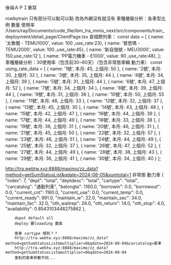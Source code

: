 後端ＡＰＩ重寫

rowbytrain 只有部分可以點可以點
改為外網沒有就沒有
車種層級分析：各車型比例 數量 使用率
/Users/ray/Documents/code_file/ibm_tra_mmis_next/src/components/train_deployment/detail_page/ClientPage.tsx
查城際列車：
const data = [
  { name: '太魯閣 - TEMU1000', value: 100 ,use_rate:23},
  { name: '普悠瑪 - TEMU2000', value: 100 ,use_rate:45},
  { name: '新自強號 - MEU3000', value: 150,use_rate:12 },
  { name: 'PP電力機車 - E1000', value: 90 ,use_rate:48},
];
車種層級分析：30使用率（包含前30~60天）（包含非常態車輛 動力車）
const using_rate_data = [
  { name: '1號', 本月: 45, 上個月: 50 },
  { name: '2號', 本月: 30, 上個月: 32 },
  { name: '3號', 本月: 35, 上個月: 44 },
  { name: '4號', 本月: 34, 上個月: 39 },
  { name: '5號', 本月: 31, 上個月: 44 },
  { name: '6號', 本月: 47, 上個月: 52 },
  { name: '7號', 本月: 34, 上個月: 34 },
  { name: '8號', 本月: 39, 上個月: 44 },
  { name: '9號', 本月: 31, 上個月: 36 },
  { name: '10號', 本月: 50, 上個月: 55 },
  { name: '11號', 本月: 48, 上個月: 33 },
  { name: '12號', 本月: 32, 上個月: 37 },
  { name: '13號', 本月: 45, 上個月: 30 },
  { name: '14號', 本月: 43, 上個月: 48 },
  { name: '15號', 本月: 42, 上個月: 47 },
  { name: '16號', 本月: 44, 上個月: 39 },
  { name: '17號', 本月: 44, 上個月: 49 },
  { name: '18號', 本月: 33, 上個月: 38 },
  { name: '19號', 本月: 36, 上個月: 31 },
  { name: '20號', 本月: 46, 上個月: 31 },
  { name: '21號', 本月: 45, 上個月: 50 },
  { name: '22號', 本月: 32, 上個月: 57 },
  { name: '23號', 本月: 46, 上個月: 51 },
  { name: '24號', 本月: 44, 上個月: 49 },
  { name: '25號', 本月: 32, 上個月: 37 },
  { name: '26號', 本月: 47, 上個月: 52 },
  { name: '27號', 本月: 44, 上個月: 49 },
  { name: '28號', 本月: 38, 上個月: 43 },
  { name: '29號', 本月: 36, 上個月: 41 },
  { name: '30號', 本月: 34, 上個月: 40 }
];

http://tra.webtw.xyz:8888/maximo/zz_data?method=getSumStatusList&qdate=2024-08-05&sumtotal=1
非常態 動力車
{
            "index": 7,
            "dept": "total",
            "deptdesc": "total",
            "cartype": "total",
            "carcatalog": "通勤列車",
            "belongto": 1160.0,
            "borrowin": 0.0,
            "borrowout": 0.0,
            "current_cnt": 1160.0,
            "current_use": 0.0,
            "current_temp": 0.0,
            "current_ready": 991.0,
            "maintain_w": 22.0,
            "maintain_sec": 34.0,
            "maintain_fac": 32.0,
            "oth_waitrep": 26.0,
            "oth_return": 14.0,
            "oth_stop": 4.0,
            "availability": 0.8543103448275862
        },


        depot default all
        deploy 要loaading 畫面

        客車 cartype 規則？？
        http://tra.webtw.xyz:8888/maximo/zz_data?method=getSumStatusList&multiplier=0&qdate=2024-08-04&carcatalog=客車
        http://tra.webtw.xyz:8888/maximo/zz_data?method=getSumStatusList&multiplier=0&qdate=2024-08-04
        拿到的客車參數不同...